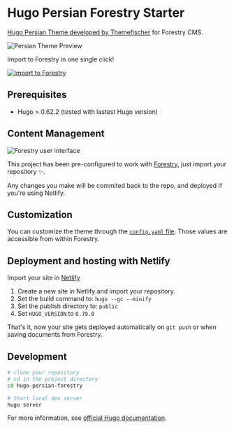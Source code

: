 # Hugo Persian Forestry Starter

[Hugo Persian Theme developed by Themefischer](https://github.com/themefisher/persian-hugo) for Forestry CMS.

![Persian Theme Preview](https://raw.githubusercontent.com/themefisher/persian-hugo/master/images/screenshot.png)

Import to Forestry in one single click!

[![Import to Forestry](https://assets.forestry.io/import-to-forestryK.svg)](https://app.forestry.io/quick-start?repo=DirtyF/hugo-persian-forestry&branch=forestry&engine=hugo&version=0.79.0)

## Prerequisites

- Hugo > 0.62.2 (tested with lastest Hugo version)

## Content Management

![Forestry user interface](https://raw.githubusercontent.com/forestryio/hugo-parsa-forestry/master/static/images/hugo-parsa-forestry.jpg)

This project has been pre-configured to work with [Forestry](https://forestry.io), just import your repository ✨.

Any changes you make will be commited back to the repo, and deployed if you're using Netlify.

## Customization

You can customize the theme through the [`config.yaml` file](https://github.com/DirtyF/hugo-persian-forestry/blob/master/yaml.toml). Those values are accessible from within Forestry.

## Deployment and hosting with Netlify

Import your site in [Netlify](https://netlify.com)

1. Create a new site in Netlify and import your repository.
2. Set the build command to: `hugo --gc --minify`
3. Set the publish directory to: `public`
4. Set `HUGO_VERSION` to `0.79.0` 

That's it, now your site gets deployed automatically on `git push` or when saving documents from Forestry.

## Development

```bash
# clone your repository
# cd in the project directory
cd hugo-persian-forestry

# Start local dev server
hugo server
```

For more information, see [official Hugo documentation](https://gohugo.io/getting-started/).
